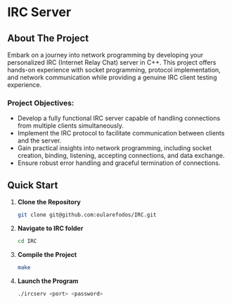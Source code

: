# IRC Server

## About The Project
Embark on a journey into network programming by developing your personalized IRC (Internet Relay Chat) server in C++. This project offers hands-on experience with socket programming, protocol implementation, and network communication while providing a genuine IRC client testing experience.

### Project Objectives:
- Develop a fully functional IRC server capable of handling connections from multiple clients simultaneously.
- Implement the IRC protocol to facilitate communication between clients and the server.
- Gain practical insights into network programming, including socket creation, binding, listening, accepting connections, and data exchange.
- Ensure robust error handling and graceful termination of connections.

## Quick Start

1. **Clone the Repository**
   ```sh
   git clone git@github.com:oularefodos/IRC.git
2. **Navigate to IRC folder**
   ```sh
   cd IRC
3. **Compile the Project**
   ```sh
   make
4. **Launch the Program**
   ```sh
   ./ircserv <port> <password>
